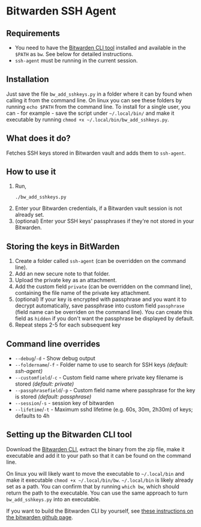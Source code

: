 # Bitwarden SSH Agent

## Requirements
* You need to have the [Bitwarden CLI tool](https://bitwarden.com/help/cli/) installed and available in the `$PATH` as `bw`. See below for detailed instructions.
* `ssh-agent` must be running in the current session.

## Installation
Just save the file `bw_add_sshkeys.py` in a folder where it can by found when calling it from the command line. On linux you can see these folders by running `echo $PATH` from the command line. To install for a single user, you can - for example - save the script under `~/.local/bin/` and make it executable by running `chmod +x ~/.local/bin/bw_add_sshkeys.py`.

## What does it do?
Fetches SSH keys stored in Bitwarden vault and adds them to `ssh-agent`.

##  How to use it
1. Run,
   ```shell
   ./bw_add_sshkeys.py
   ```
2. Enter your Bitwarden credentials, if a Bitwarden vault session is not already set.
3. (optional) Enter your SSH keys' passphrases if they're not stored in your Bitwarden.

## Storing the keys in BitWarden
1. Create a folder called `ssh-agent` (can be overridden on the command line).
2. Add an new secure note to that folder.
3. Upload the private key as an attachment.
4. Add the custom field `private` (can be overridden on the command line), containing the file name of the private key attachment.
5. (optional) If your key is encrypted with passphrase and you want it to decrypt automatically, save passphrase into custom field `passphrase` (field name can be overriden on the command line). You can create this field as `hidden` if you don't want the passphrase be displayed by default.
6. Repeat steps 2-5 for each subsequent key

## Command line overrides
* `--debug`/`-d` - Show debug output
* `--foldername`/`-f` - Folder name to use to search for SSH keys _(default: ssh-agent)_
* `--customfield`/`-c` - Custom field name where private key filename is stored _(default: private)_
* `--passphrasefield`/`-p` - Custom field name where passphrase for the key is stored _(default: passphrase)_
* `--session`/`-s` - session key of bitwarden
* `--lifetime`/`-t` - Maximum sshd lifetime (e.g. 60s, 30m, 2h30m) of keys; defaults to 4h

## Setting up the Bitwarden CLI tool
Download the [Bitwarden CLI](https://bitwarden.com/help/cli/), extract the binary from the zip file, make it executable and add it to your path so that it can be found on the command line.

On linux you will likely want to move the executable to `~/.local/bin` and make it executable `chmod +x ~/.local/bin/bw`. `~/.local/bin` is likely already set as a path. You can confirm that by running `which bw`, which should return the path to the executable. You can use the same approach to turn `bw_add_sshkeys.py` into an executable.

If you want to build the Bitwarden CLI by yourself, see [these instructions on the bitwarden github page](https://contributing.bitwarden.com/getting-started/clients/cli).
